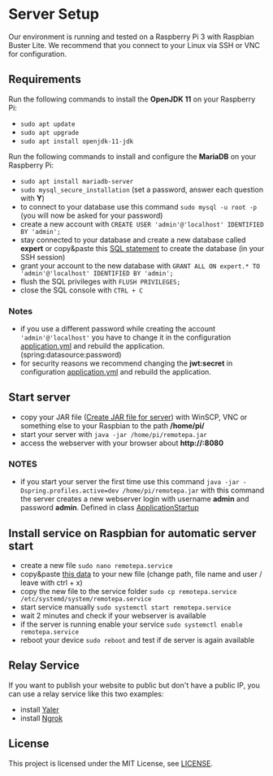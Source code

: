 # Server Setup
Our environment is running and tested on a Raspberry Pi 3 with Raspbian Buster Lite.
We recommend that you connect to your Linux via SSH or VNC for configuration.

## Requirements
Run the following commands to install the **OpenJDK 11** on your Raspberry Pi: 
* `sudo apt update`
* `sudo apt upgrade`
* `sudo apt install openjdk-11-jdk`

Run the following commands to install and configure the **MariaDB** on your Raspberry Pi: 
* `sudo apt install mariadb-server`
* `sudo mysql_secure_installation` (set a password, answer each question with **Y**)
* to connect to your database use this command `sudo mysql -u root -p` (you will now be asked for your password)
* create a new account with   `CREATE USER 'admin'@'localhost' IDENTIFIED BY 'admin';`
* stay connected to your database and create a new database called **expert** or copy&paste this [SQL statement](expert.sql) to create the database (in your SSH session)
* grant your account to the new database with `GRANT ALL ON expert.* TO 'admin'@'localhost' IDENTIFIED BY 'admin';`
* flush the SQL privileges with `FLUSH PRIVILEGES;`
* close the SQL console with `CTRL + C`

### Notes
* if you use a different password while creating the account `'admin'@'localhost'` you have to change it in the configuration [application.yml](./backend/src/main/resources/application.yml) and rebuild the application. (spring:datasource:password)
* for security reasons we recommend changing the **jwt:secret** in configuration [application.yml](./backend/src/main/resources/application.yml) and rebuild the application. 

## Start server
* copy your JAR file ([Create JAR file for server](./README.md)) with WinSCP, VNC or something else to your Raspbian to the path **/home/pi/**
* start your server with `java -jar /home/pi/remotepa.jar`
* access the webserver with your browser about **http://<ip-address>:8080**

### NOTES
* if you start your server the first time use this command `java -jar -Dspring.profiles.active=dev /home/pi/remotepa.jar`
 with this command the server creates a new webserver login with username **admin** and password **admin**. Defined in class [ApplicationStartup](./backend/src/main/java/ch/fhnw/server/ApplicationStartup.java)

## Install service on Raspbian for automatic server start
* create a new file `sudo nano remotepa.service`
* copy&paste [this data](./expertapp.service) to your new file (change path, file name and user / leave with ctrl + x)
* copy the new file to the service folder `sudo cp remotepa.service /etc/systemd/system/remotepa.service`
* start service manually `sudo systemctl start remotepa.service`
* wait 2 minutes and check if your webserver is available
* if the server is running enable your service `sudo systemctl enable remotepa.service`
* reboot your device `sudo reboot` and test if de server is again available

## Relay Service
If you want to publish your website to public but don't have a public IP, you can use a relay service like this two examples:
* install [Yaler](https://yaler.net/raspberrypi)
* install [Ngrok](https://ngrok.com)

## License
This project is licensed under the MIT License, see [LICENSE](LICENSE).

